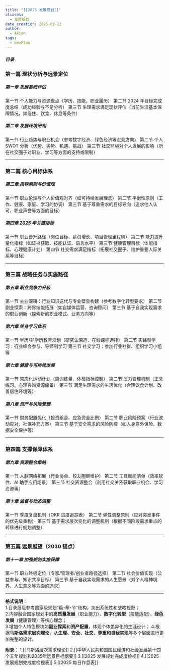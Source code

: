 ```yaml
---
title: "[[2025 发展规划]]"
aliases:
  - 发展规划
date_creation: 2025-02-22
author:
  - Akian
tags:
  - devPlan
---
```

##### 目录
### **第一篇 现状分析与远景定位**  
##### **第一章 发展基础评估**  
第一节 个人能力与资源盘点（学历、技能、职业履历） 
第二节 2024 年目标完成度总结（成功经验与不足分析） 
第三节 生理需求满足现状评估（当前生活基本保障情况，如居住、饮食、休息等条件）  
 
##### **第二章 发展环境研判**  
第一节 行业趋势与职业机会（参考数字经济、绿色经济等宏观方向） 
第二节 个人 SWOT 分析（优势、劣势、机遇、挑战） 
第三节 社交环境对个人发展的影响（所在社交圈子对职业、学习等方面的支持或限制） 
 
---
 
### **第二篇 核心目标体系**  
##### **第三章 指导原则与价值观**  
第一节 职业伦理与个人价值观对齐（如可持续发展理念） 
第二节 平衡性原则（工作、健康、家庭、学习的协调） 
第三节 基于尊重需求的目标导向（追求他人认可、职业声誉等方面的目标） 
 
##### **第四章 2025 年关键指标**  
第一节 职业晋升路径（岗位目标、薪资增长、项目管理里程碑） 
第二节 能力提升量化指标（如证书获取、技能认证、语言水平） 
第三节 健康管理目标（体能指标、心理健康计划） 
第四节 社交需求满足指标（拓展社交圈子、维护重要人际关系等目标） 
 
---
 
### **第三篇 战略任务与实施路径**  
##### **第五章 职业竞争力升级**  
第一节 主业深耕：行业知识迭代与专业壁垒构建（参考数字化转型要求） 
第二节 副业探索：跨界技能拓展（如自媒体运营、咨询顾问） 
第三节 基于自我实现需求的职业创新（探索新的职业模式、业务方向等） 
 
##### **第六章 终身学习体系**  
第一节 学历/非学历教育规划（研究生深造、在线课程选择） 
第二节 实践型学习：行业峰会参与、导师制学习 
第三节 社交学习：参加行业社群、组织学习小组等 
 
##### **第七章 健康与可持续发展**  
第一节 常态化运动计划（周训练量、体检指标控制） 
第二节 压力管理机制（正念练习、心理咨询资源储备） 
第三节 满足生理需求的生活优化（合理饮食计划、改善居住环境等） 
 
##### **第八章 资产与风险管理**  
第一节 财务配置优化（投资组合、应急资金比例） 
第二节 职业风险预案（行业波动应对、社保补充方案） 
第三节 基于安全需求的风险防控（如人身意外保险、数据安全保护等） 
 
---
 
### **第四篇 支撑保障体系**  
##### **第九章 资源整合策略**  
第一节 人脉网络拓展（行业协会、校友圈层维护） 
第二节 工具赋能清单（效率软件、AI 助手应用场景） 
第三节 社交资源整合（利用社交关系获取职业机会、学习资源等） 
 
##### **第十章 监督与动态调整**  
第一节 季度复盘机制（OKR 进度追踪表） 
第二节 弹性调整原则（应对突发事件的优先级重构） 
第三节 基于需求层次变化的调整机制（根据不同阶段需求重点的转移进行规划调整） 
 
---
 
### **第五篇 远景展望（2030 锚点）**  
##### 第十一章 加强规划实施保障 
第一节 职业终极定位（专家/管理者/创业者路径选择） 
第二节 社会价值实现（公益参与、知识共享目标） 
第三节 基于自我实现需求的人生愿景（对个人精神境界、人生意义等方面的追求） 
 
---

**格式说明**：  
1.目录层级参考国家级规划“篇-章-节”结构，突出系统性和战略视野；  
2.内容融合国家规划中的**高质量发展**（职业能力）、**数字化转型**（技能适配）、**绿色发展**（健康管理）等核心理念；  
3.增加个人特色模块如**副业探索**和**资产配置**，体现个体差异化的生涯设计；
4.根据**马斯洛需求层次理论**，从**生理、安全、社交、尊重和自我实现**等多个层面进行更加完整的设计。

**附录**：
1.[[马斯洛层次需求理论]]
2.[[中华人民共和国国民经济和社会发展第十四个五年规划和2035年远景目标纲要]]
3.[[2025 发展规划完成度检视]]
4.[[2025 发展规划完成度检视表]]
5.[[2025 每日作息表]]